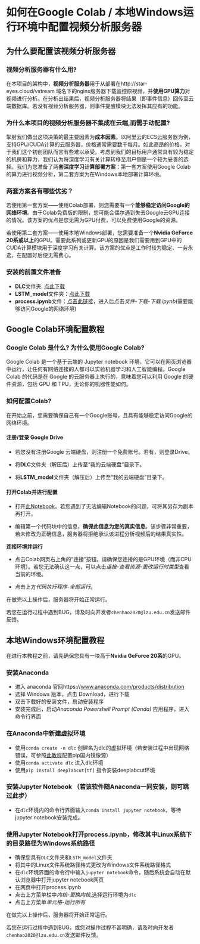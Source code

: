# 如何在Google Colab / 本地Windows运行环境中配置视频分析服务器

## 为什么要配置该视频分析服务器

### 视频分析服务器有什么用?

在本项目的架构中，**视频分析服务器**用于从部署在http://star-eyes.cloud/vstream 域名下的nginx服务器下载监控原视频，并**使用GPU算力**对视频进行分析。在分析出结果后，视频分析服务器将结果（即事件信息）回传至云端数据库。若没有视频分析服务器，则事件提醒模块无法发挥其应有的功能。

### 为什么本项目的视频分析服务器不集成在云端,而需手动配置?

掣肘我们做出这项决策的最主要因素为**成本因素**。以阿里云的ECS云服务器为例，支持GPU/CUDA计算的云服务器，价格通常需要数千每月。如此高昂的价格，对于我们这个初创团队而言有些难以承受。考虑到我们的目标用户通常具有较为稳定的机房和算力，我们认为将深度学习有关计算转移至用户侧是一个较为妥善的选择。我们为您准备了两**套深度学习计算部署方案**：第一套方案使用Google Colab的算力进行视频分析，第二套方案为在Windows本地部署计算环境。

### 两套方案各有哪些优劣？

若使用第一套方案——使用Colab部署，则您需要有一个**能够稳定访问Google的网络环境**。由于Colab免费版的限制，您可能会偶尔遇到失去Google云GPU连接的情况。该方案的优点是您无需为GPU付费，可以免费使用Google的资源。

若使用第二套方案——使用本地Windows部署，您需要准备一个**Nvidia GeForce 20系或以上**的GPU。需要此系列或更新GPU的原因是我们需要用到GPU中的CUDA计算模块用于深度学习有关计算。该方案的优点是工作时较为稳定、一劳永逸，在配置好后便无需费心。

### 安装的前置文件准备

- **DLC**文件夹: [点此下载](https://pan.baidu.com/s/1Kf_RAT4HYF-cHcX_x1k00A?pwd=0000)
- **LSTM_model**文件夹：[点此下载](https://pan.baidu.com/s/1q56phnbLtDjeAZTDn_6jUA?pwd=0000)
- **process.ipynb**文件：[点击此链接](https://colab.research.google.com/drive/1c7SMAXN2gJ0TPoXCSJweCcyasul_RDta?usp=sharing)，进入后点击*文件-下载-下载.ipynb*(需要能够访问Google的网络环境)

## Google Colab环境配置教程

### Google Colab 是什么?  为什么使用Google Colab?

Google Colab 是一个基于云端的 Jupyter notebook 环境，它可以在网页浏览器中运行，让任何有网络连接的人都可以实验机器学习和人工智能编程。Google Colab 的代码是在 Google 的云服务器上执行的，意味着您可以利用 Google 的硬件资源，包括 GPU 和 TPU，无论你的机器性能如何。

### 如何配置Colab?

在开始之前，您需要确保自己有一个Google账号，且具有能够稳定访问Google的网络环境。

#### 注册/登录 Google Drive

- 若您没有注册Google 云端硬盘，则注册一个免费账号。若有，则登录Drive。

- 将**DLC**文件夹（解压后）上传至“我的云端硬盘”目录下。

- 将**LSTM_model**文件夹（解压后）上传至“我的云端硬盘”目录下。

#### 打开Colab并进行配置

- 打开[此Notebook](https://colab.research.google.com/drive/1c7SMAXN2gJ0TPoXCSJweCcyasul_RDta?usp=sharing)。若您遇到了无法编辑Notebook的问题，可将其另存为副本再打开。

- 编辑第一个代码块中的信息，**确保此信息为您的真实信息**。该步骤非常重要，若未修改为正确信息，服务器将拒绝承认该进程分析视频后的结果真实性。

**连接环境并运行**

- 点击Colab网页右上角的“连接”按钮。请确保您连接的是GPU环境（而非CPU环境）。若您无法确认这一点，可以点击*连接-查看资源-更改运行时类型*查看当前的环境。

- 点击上方*代码执行程序-全部运行*。

在做完以上操作后，服务器将开始正常运行。

若您在运行过程中遇到BUG，请及时向开发者``chenhao2020@lzu.edu.cn``发送邮件反馈。

## 本地Windows环境配置教程

在进行本教程之前，请先确保您具有一块高于**Nvidia GeForce 20系**的GPU。

### 安装Anaconda

- 进入 anaconda 官网https://www.anaconda.com/products/distribution 
- 选择 Windows 版本，点击 Download，进行下载
- 双击下载好的安装文件，启动安装程序
- 安装完成后，启动*Anaconda Powershell Prompt (Conda)* 应用程序，进入命令行界面

### 在Anaconda中新建虚拟环境

- 使用``conda create -n dlc`` 创建名为dlc的虚拟环境（若安装过程中出现网络错误，可参照[此教程](https://blog.csdn.net/Yuyh131/article/details/102841814)配置pip国内镜像源）
- 使用`conda activate dlc` 进入dlc环境
- 使用`pip install deeplabcut[tf]` 指令安装deeplabcut环境

### 安装Jupyter Notebook （若该软件随Anaconda一同安装，则可跳过此步）

- 在`dlc`环境内的命令行界面输入`conda install jupyter notebook`，等待jupyter notebook安装完成。

### 使用Jupyter Notebook打开process.ipynb，修改其中Linux系统下的目录路径为Windows系统路径

- 确保您具有``DLC``文件夹和`LSTM_model`文件夹
- 将其中的Linux文件系统路径格式更改为Windows文件系统路径格式
- 在`dlc`环境界面的命令行中输入`jupyter notebook`命令，随后系统会自动在默认浏览器中打开jupyter notebook网页
- 在网页中打开process.ipynb
- 点击上方菜单栏中*内核-更换内核*,选择运行环境为`dlc`
- 点击上方菜单*单元格-运行所有*

在做完以上操作后，服务器将开始正常运行。

若您在运行过程中遇到BUG，或您对操作过程不甚明确，请及时向开发者``chenhao2020@lzu.edu.cn``发送邮件反馈。